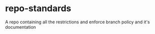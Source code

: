 # repo-standards
A repo containing all the restrictions and enforce branch policy and it's documentation

